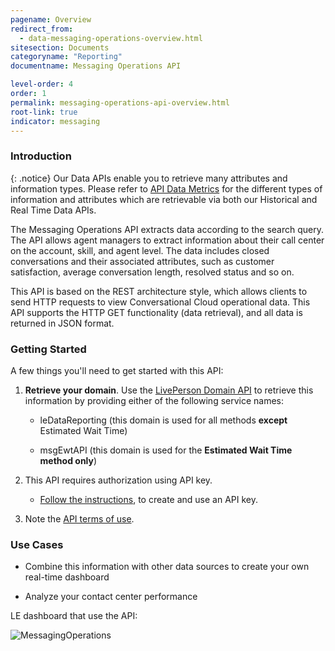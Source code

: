 ```yaml
---
pagename: Overview
redirect_from:
  - data-messaging-operations-overview.html
sitesection: Documents
categoryname: "Reporting"
documentname: Messaging Operations API

level-order: 4
order: 1
permalink: messaging-operations-api-overview.html
root-link: true
indicator: messaging
---
```

### Introduction

{: .notice}
Our Data APIs enable you to retrieve many attributes and information types. Please refer to [API Data Metrics](https://developers.liveperson.com/api-data-metrics.html) for the different types of information and attributes which are retrievable via both our Historical and Real Time Data APIs.

The Messaging Operations API extracts data according to the search query. The API allows agent managers to extract information about their call center on the account, skill, and agent level. The data includes closed conversations and their associated attributes, such as customer satisfaction, average conversation length, resolved status and so on.

This API is based on the REST architecture style, which allows clients to send HTTP requests to view Conversational Cloud operational data. This API supports the HTTP GET functionality (data retrieval), and all data is returned in JSON format.

### Getting Started

A few things you'll need to get started with this API:

1. **Retrieve your domain**. Use the [LivePerson Domain API](agent-domain-domain-api.html) to retrieve this information by providing either of the following service names:

	* leDataReporting (this domain is used for all methods **except** Estimated Wait Time)

	* msgEwtAPI (this domain is used for the **Estimated Wait Time method only**)

2. This API requires authorization using API key.

	* [Follow the instructions](guides-gettingstarted.html), to create and use an API key.

3. Note the [API terms of use](https://www.liveperson.com/policies/apitou).



### Use Cases

* Combine this information with other data sources to create your own real-time dashboard

* Analyze your contact center performance

LE dashboard that use the API:

![MessagingOperations](img/messagingoperations.png)
